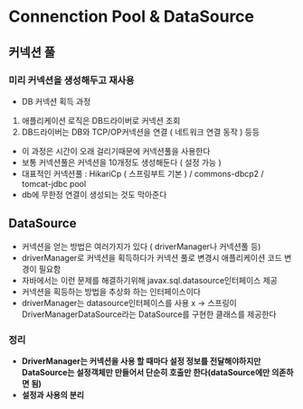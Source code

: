 # Connenction Pool & DataSource

## 커넥션 풀

### 미리 커넥션을 생성해두고 재사용


- DB 커넥션 획득 과정

1. 애플리케이션 로직은 DB드라이버로 커넥션 조회
2. DB드라이버는 DB와 TCP/OP커넥션을 연결 ( 네트워크 연결 동작 )
등등

- 이 과정은 시간이 오래 걸리기때문에 커넥션풀을 사용한다
- 보통 커넥션풀은 커넥션을 10개정도 생성해둔다 ( 설정 가능 )
- 대표적인 커넥션풀 : HikariCp ( 스프링부트 기본 ) / commons-dbcp2 / tomcat-jdbc pool
- db에 무한정 연결이 생성되는 것도 막아준다


## DataSource

- 커넥션을 얻는 방법은 여러가지가 있다 ( driverManager나 커넥션풀 등)
- driverManager로 커넥션을 획득하다가 커넥션 풀로 변경시 애플리케이션 코드 변경이 필요함
- 자바에서는 이런 문제를 해결하기위해 javax.sql.datasource인터페이스 제공
- 커넥션을 획등하는 방법을 추상화 하는 인터페이스이다
- driverManager는 datasource인터페이스를 사용 x -> 스프링이 DriverManagerDataSource라는 DataSource를 구현한 클래스를 제공한다


### 정리

- **DriverManager는 커넥션을 사용 할 때마다 설정 정보를 전달해야하지만 DataSource는 설정객체만 만들어서 단순히 호출만 한다(dataSource에만 의존하면 됨)**
- **설정과 사용의 분리**
